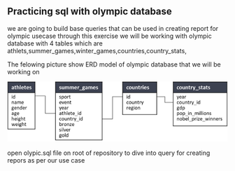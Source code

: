 ## Practicing sql with olympic database
we are going to build base queries that can be used in creating report for olympic usecase
through this exercise we will be working with olympic database with 4 tables which are athlets,summer_games,winter_games,countries,country_stats,

The felowing picture show ERD model of olympic database that we will be working on

![alt text](https://github.com/cavani12345/practise_sql_olympic_usecase/blob/master/olympic_ERD_model.png?raw=true)


open olypic.sql file on root of repository to dive into query for creating repors as per our use case





